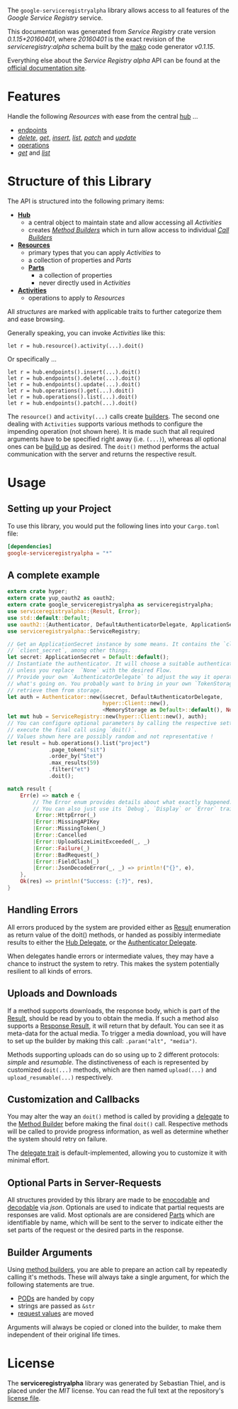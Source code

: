 <!---
DO NOT EDIT !
This file was generated automatically from 'src/mako/api/README.md.mako'
DO NOT EDIT !
-->
The `google-serviceregistryalpha` library allows access to all features of the *Google Service Registry* service.

This documentation was generated from *Service Registry* crate version *0.1.15+20160401*, where *20160401* is the exact revision of the *serviceregistry:alpha* schema built by the [mako](http://www.makotemplates.org/) code generator *v0.1.15*.

Everything else about the *Service Registry* *alpha* API can be found at the
[official documentation site](https://developers.google.com/cloud-serviceregistry/).
# Features

Handle the following *Resources* with ease from the central [hub](http://byron.github.io/google-apis-rs/google_serviceregistryalpha/struct.ServiceRegistry.html) ... 

* [endpoints](http://byron.github.io/google-apis-rs/google_serviceregistryalpha/struct.Endpoint.html)
 * [*delete*](http://byron.github.io/google-apis-rs/google_serviceregistryalpha/struct.EndpointDeleteCall.html), [*get*](http://byron.github.io/google-apis-rs/google_serviceregistryalpha/struct.EndpointGetCall.html), [*insert*](http://byron.github.io/google-apis-rs/google_serviceregistryalpha/struct.EndpointInsertCall.html), [*list*](http://byron.github.io/google-apis-rs/google_serviceregistryalpha/struct.EndpointListCall.html), [*patch*](http://byron.github.io/google-apis-rs/google_serviceregistryalpha/struct.EndpointPatchCall.html) and [*update*](http://byron.github.io/google-apis-rs/google_serviceregistryalpha/struct.EndpointUpdateCall.html)
* [operations](http://byron.github.io/google-apis-rs/google_serviceregistryalpha/struct.Operation.html)
 * [*get*](http://byron.github.io/google-apis-rs/google_serviceregistryalpha/struct.OperationGetCall.html) and [*list*](http://byron.github.io/google-apis-rs/google_serviceregistryalpha/struct.OperationListCall.html)




# Structure of this Library

The API is structured into the following primary items:

* **[Hub](http://byron.github.io/google-apis-rs/google_serviceregistryalpha/struct.ServiceRegistry.html)**
    * a central object to maintain state and allow accessing all *Activities*
    * creates [*Method Builders*](http://byron.github.io/google-apis-rs/google_serviceregistryalpha/trait.MethodsBuilder.html) which in turn
      allow access to individual [*Call Builders*](http://byron.github.io/google-apis-rs/google_serviceregistryalpha/trait.CallBuilder.html)
* **[Resources](http://byron.github.io/google-apis-rs/google_serviceregistryalpha/trait.Resource.html)**
    * primary types that you can apply *Activities* to
    * a collection of properties and *Parts*
    * **[Parts](http://byron.github.io/google-apis-rs/google_serviceregistryalpha/trait.Part.html)**
        * a collection of properties
        * never directly used in *Activities*
* **[Activities](http://byron.github.io/google-apis-rs/google_serviceregistryalpha/trait.CallBuilder.html)**
    * operations to apply to *Resources*

All *structures* are marked with applicable traits to further categorize them and ease browsing.

Generally speaking, you can invoke *Activities* like this:

```Rust,ignore
let r = hub.resource().activity(...).doit()
```

Or specifically ...

```ignore
let r = hub.endpoints().insert(...).doit()
let r = hub.endpoints().delete(...).doit()
let r = hub.endpoints().update(...).doit()
let r = hub.operations().get(...).doit()
let r = hub.operations().list(...).doit()
let r = hub.endpoints().patch(...).doit()
```

The `resource()` and `activity(...)` calls create [builders][builder-pattern]. The second one dealing with `Activities` 
supports various methods to configure the impending operation (not shown here). It is made such that all required arguments have to be 
specified right away (i.e. `(...)`), whereas all optional ones can be [build up][builder-pattern] as desired.
The `doit()` method performs the actual communication with the server and returns the respective result.

# Usage

## Setting up your Project

To use this library, you would put the following lines into your `Cargo.toml` file:

```toml
[dependencies]
google-serviceregistryalpha = "*"
```

## A complete example

```Rust
extern crate hyper;
extern crate yup_oauth2 as oauth2;
extern crate google_serviceregistryalpha as serviceregistryalpha;
use serviceregistryalpha::{Result, Error};
use std::default::Default;
use oauth2::{Authenticator, DefaultAuthenticatorDelegate, ApplicationSecret, MemoryStorage};
use serviceregistryalpha::ServiceRegistry;

// Get an ApplicationSecret instance by some means. It contains the `client_id` and 
// `client_secret`, among other things.
let secret: ApplicationSecret = Default::default();
// Instantiate the authenticator. It will choose a suitable authentication flow for you, 
// unless you replace  `None` with the desired Flow.
// Provide your own `AuthenticatorDelegate` to adjust the way it operates and get feedback about 
// what's going on. You probably want to bring in your own `TokenStorage` to persist tokens and
// retrieve them from storage.
let auth = Authenticator::new(&secret, DefaultAuthenticatorDelegate,
                              hyper::Client::new(),
                              <MemoryStorage as Default>::default(), None);
let mut hub = ServiceRegistry::new(hyper::Client::new(), auth);
// You can configure optional parameters by calling the respective setters at will, and
// execute the final call using `doit()`.
// Values shown here are possibly random and not representative !
let result = hub.operations().list("project")
             .page_token("sit")
             .order_by("Stet")
             .max_results(59)
             .filter("et")
             .doit();

match result {
    Err(e) => match e {
        // The Error enum provides details about what exactly happened.
        // You can also just use its `Debug`, `Display` or `Error` traits
         Error::HttpError(_)
        |Error::MissingAPIKey
        |Error::MissingToken(_)
        |Error::Cancelled
        |Error::UploadSizeLimitExceeded(_, _)
        |Error::Failure(_)
        |Error::BadRequest(_)
        |Error::FieldClash(_)
        |Error::JsonDecodeError(_, _) => println!("{}", e),
    },
    Ok(res) => println!("Success: {:?}", res),
}

```
## Handling Errors

All errors produced by the system are provided either as [Result](http://byron.github.io/google-apis-rs/google_serviceregistryalpha/enum.Result.html) enumeration as return value of 
the doit() methods, or handed as possibly intermediate results to either the 
[Hub Delegate](http://byron.github.io/google-apis-rs/google_serviceregistryalpha/trait.Delegate.html), or the [Authenticator Delegate](http://byron.github.io/google-apis-rs/google_serviceregistryalpha/../yup-oauth2/trait.AuthenticatorDelegate.html).

When delegates handle errors or intermediate values, they may have a chance to instruct the system to retry. This 
makes the system potentially resilient to all kinds of errors.

## Uploads and Downloads
If a method supports downloads, the response body, which is part of the [Result](http://byron.github.io/google-apis-rs/google_serviceregistryalpha/enum.Result.html), should be
read by you to obtain the media.
If such a method also supports a [Response Result](http://byron.github.io/google-apis-rs/google_serviceregistryalpha/trait.ResponseResult.html), it will return that by default.
You can see it as meta-data for the actual media. To trigger a media download, you will have to set up the builder by making
this call: `.param("alt", "media")`.

Methods supporting uploads can do so using up to 2 different protocols: 
*simple* and *resumable*. The distinctiveness of each is represented by customized 
`doit(...)` methods, which are then named `upload(...)` and `upload_resumable(...)` respectively.

## Customization and Callbacks

You may alter the way an `doit()` method is called by providing a [delegate](http://byron.github.io/google-apis-rs/google_serviceregistryalpha/trait.Delegate.html) to the 
[Method Builder](http://byron.github.io/google-apis-rs/google_serviceregistryalpha/trait.CallBuilder.html) before making the final `doit()` call. 
Respective methods will be called to provide progress information, as well as determine whether the system should 
retry on failure.

The [delegate trait](http://byron.github.io/google-apis-rs/google_serviceregistryalpha/trait.Delegate.html) is default-implemented, allowing you to customize it with minimal effort.

## Optional Parts in Server-Requests

All structures provided by this library are made to be [enocodable](http://byron.github.io/google-apis-rs/google_serviceregistryalpha/trait.RequestValue.html) and 
[decodable](http://byron.github.io/google-apis-rs/google_serviceregistryalpha/trait.ResponseResult.html) via *json*. Optionals are used to indicate that partial requests are responses 
are valid.
Most optionals are are considered [Parts](http://byron.github.io/google-apis-rs/google_serviceregistryalpha/trait.Part.html) which are identifiable by name, which will be sent to 
the server to indicate either the set parts of the request or the desired parts in the response.

## Builder Arguments

Using [method builders](http://byron.github.io/google-apis-rs/google_serviceregistryalpha/trait.CallBuilder.html), you are able to prepare an action call by repeatedly calling it's methods.
These will always take a single argument, for which the following statements are true.

* [PODs][wiki-pod] are handed by copy
* strings are passed as `&str`
* [request values](http://byron.github.io/google-apis-rs/google_serviceregistryalpha/trait.RequestValue.html) are moved

Arguments will always be copied or cloned into the builder, to make them independent of their original life times.

[wiki-pod]: http://en.wikipedia.org/wiki/Plain_old_data_structure
[builder-pattern]: http://en.wikipedia.org/wiki/Builder_pattern
[google-go-api]: https://github.com/google/google-api-go-client

# License
The **serviceregistryalpha** library was generated by Sebastian Thiel, and is placed 
under the *MIT* license.
You can read the full text at the repository's [license file][repo-license].

[repo-license]: https://github.com/Byron/google-apis-rs/LICENSE.md
